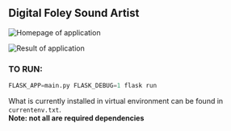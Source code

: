 ## Digital Foley Sound Artist

![Homepage of application]('https://github.com/DeirdreHegarty/Msc_Project/blob/master/code/app/docs/images/upload.png')

![Result of application]('https://github.com/DeirdreHegarty/Msc_Project/blob/master/code/app/docs/images/results.png')


### TO RUN: 

```python
FLASK_APP=main.py FLASK_DEBUG=1 flask run
```

What is currently installed in virtual environment can be found in `currentenv.txt`.  
**Note: not all are required dependencies**